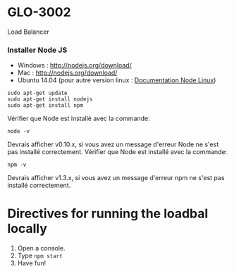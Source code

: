 # GLO-3002
Load Balancer

### Installer Node JS
* Windows : http://nodejs.org/download/
* Mac : http://nodejs.org/download/
* Ubuntu 14.04 (pour autre version linux : [Documentation Node Linux](https://github.com/joyent/node/wiki/Installing-Node.js-via-package-manager))
```
sudo apt-get update
sudo apt-get install nodejs
sudo apt-get install npm
```

Vérifier que Node est installé avec la commande:
```
node -v
```
Devrais afficher v0.10.x, si vous avez un message d'erreur Node ne s'est pas installé correctement.
Vérifier que Node est installé avec la commande:
```
npm -v
```
Devrais afficher v1.3.x, si vous avez un message d'erreur npm ne s'est pas installé correctement.


# Directives for running the loadbal locally

1. Open a console.
2. Type <code>npm start</code>
3. Have fun!
